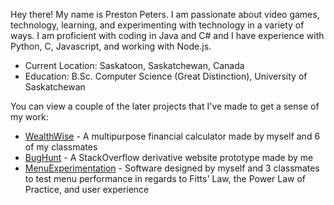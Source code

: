 Hey there! My name is Preston Peters.
I am passionate about video games, technology, learning, and experimenting with technology in 
a variety of ways. I am proficient with coding in Java and C# and I have experience with Python, 
C, Javascript, and working with Node.js.

- Current Location: Saskatoon, Saskatchewan, Canada
- Education: B.Sc. Computer Science (Great Distinction), University of Saskatchewan


You can view a couple of the later projects that I've made to get a sense of my work:
- [WealthWise](https://github.com/PrestonPeters/WealthWise) - A multipurpose financial calculator made by myself and 6 of my classmates
- [BugHunt](https://github.com/PrestonPeters/BugHunt) - A StackOverflow derivative website prototype made by me
- [MenuExperimentation](https://github.com/PrestonPeters/MenuExperimentation) - Software designed by myself and 3 classmates to test menu performance in regards to Fitts' Law, the Power Law of Practice, and user experience

